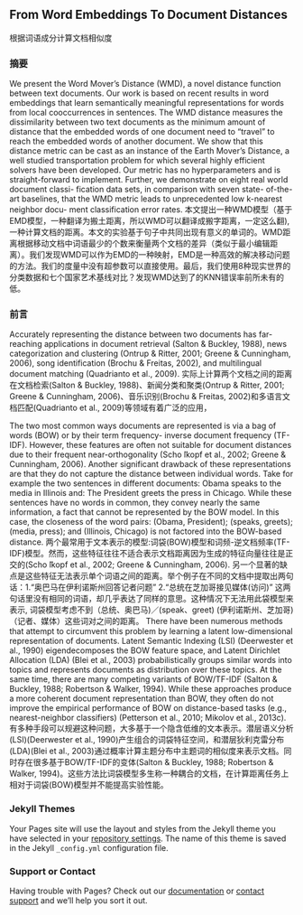 ## From Word Embeddings To Document Distances
根据词语成分计算文档相似度

### 摘要

We present the Word Mover’s Distance (WMD), a novel distance function between text documents. Our work is based on recent results in word embeddings that learn semantically meaningful representations for words from local cooccurrences in sentences. The WMD distance measures the dissimilarity between two text documents as the minimum amount of distance that the embedded words of one document need to “travel” to reach the embedded words of another document. We show that this distance metric can be cast as an instance of the Earth Mover’s Distance, a well studied transportation problem for which several highly efficient solvers have been developed. Our metric has no hyperparameters and is straight-forward to implement. Further, we demonstrate on eight real world document classi- fication data sets, in comparison with seven state- of-the-art baselines, that the WMD metric leads to unprecedented low k-nearest neighbor docu- ment classification error rates.
本文提出一种WMD模型（基于EMD模型，一种翻译为搬土距离，所以WMD可以翻译成搬字距离，一定这么翻),一种计算文档的距离。本文的实验基于句子中共同出现有意义的单词的。WMD距离根据移动文档中词语最少的个数来衡量两个文档的差异（类似于最小编辑距离）。我们发现WMD可以作为EMD的一种映射，EMD是一种高效的解决移动问题的方法。我们的度量中没有超参数可以直接使用。最后，我们使用8种现实世界的分类数据和七个国家艺术基线对比？发现WMD达到了的KNN错误率前所未有的低。

### 前言
Accurately representing the distance between two documents has far-reaching applications in document retrieval (Salton & Buckley, 1988), news categorization and clustering (Ontrup & Ritter, 2001; Greene & Cunningham, 2006), song identification (Brochu & Freitas, 2002), and multilingual document matching (Quadrianto et al., 2009).
实际上计算两个文档之间的距离在文档检索(Salton & Buckley, 1988)、新闻分类和聚类(Ontrup & Ritter, 2001; Greene & Cunningham, 2006)、音乐识别(Brochu & Freitas, 2002)和多语言文档匹配(Quadrianto et al., 2009)等领域有着广泛的应用，

The two most common ways documents are represented is via a bag of words (BOW) or by their term frequency- inverse document frequency (TF-IDF). However, these features are often not suitable for document distances due to their frequent near-orthogonality (Scho ̈lkopf et al., 2002; Greene & Cunningham, 2006). Another significant drawback of these representations are that they do not capture the distance between individual words. Take for example the two sentences in different documents: Obama speaks to the media in Illinois and: The President greets the press in Chicago. While these sentences have no words in common, they convey nearly the same information, a fact that cannot be represented by the BOW model. In this case, the closeness of the word pairs: (Obama, President); (speaks, greets); (media, press); and (Illinois, Chicago) is not factored into the BOW-based distance.
两个最常用于文本表示的模型:词袋(BOW)模型和词频-逆文档频率(TF-IDF)模型。然而，这些特征往往不适合表示文档距离因为生成的特征向量往往是正交的(Scho ̈lkopf et al., 2002; Greene & Cunningham, 2006). 另一个显著的缺点是这些特征无法表示单个词语之间的距离。举个例子在不同的文档中提取出两句话：1.“奥巴马在伊利诺斯州回答记者问题” 2.“总统在芝加哥接见媒体(访问)” 这两句话里没有相同的词语，却几乎表达了同样的意思。这种情况下无法用此袋模型来表示, 词袋模型考虑不到（总统、奥巴马)／(speak、greet) (伊利诺斯州、芝加哥)（记者、媒体）这些词对之间的距离。
There have been numerous methods that attempt to circumvent this problem by learning a latent low-dimensional representation of documents. Latent Semantic Indexing (LSI) (Deerwester et al., 1990) eigendecomposes the BOW feature space, and Latent Dirichlet Allocation (LDA) (Blei et al., 2003) probabilistically groups similar words into topics and represents documents as distribution over these topics. At the same time, there are many competing variants of BOW/TF-IDF (Salton & Buckley, 1988; Robertson & Walker, 1994). While these approaches produce a more coherent document representation than BOW, they often do not improve the empirical performance of BOW on distance-based tasks (e.g., nearest-neighbor classifiers) (Petterson et al., 2010; Mikolov et al., 2013c).
有多种手段可以规避这种问题，大多基于一个隐含低维的文本表示。潜层语义分析(LSI)(Deerwester et al., 1990)产生组合的词袋特征空间，和潜层狄利克雷分布(LDA)(Blei et al., 2003)通过概率计算主题分布中主题词的相似度来表示文档。同时存在很多基于BOW/TF-IDF的变体(Salton & Buckley, 1988; Robertson & Walker, 1994)。这些方法比词袋模型多生称一种耦合的文档，在计算距离任务上相对于词袋(BOW)模型并不能提高实验性能。




### Jekyll Themes

Your Pages site will use the layout and styles from the Jekyll theme you have selected in your [repository settings](https://github.com/Alucardmini/atec.github.io/settings). The name of this theme is saved in the Jekyll `_config.yml` configuration file.

### Support or Contact

Having trouble with Pages? Check out our [documentation](https://help.github.com/categories/github-pages-basics/) or [contact support](https://github.com/contact) and we’ll help you sort it out.
